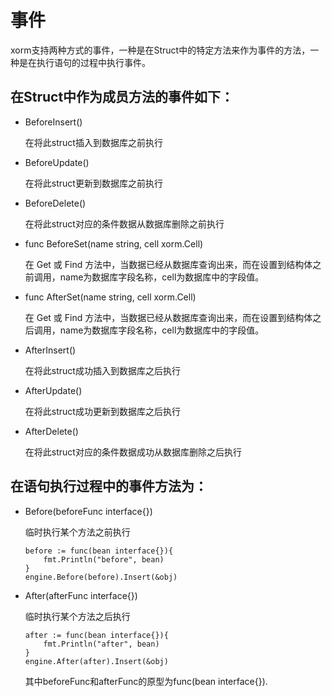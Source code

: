 # 事件
xorm支持两种方式的事件，一种是在Struct中的特定方法来作为事件的方法，一种是在执行语句的过程中执行事件。

## 在Struct中作为成员方法的事件如下：

- BeforeInsert()

    在将此struct插入到数据库之前执行

- BeforeUpdate()

    在将此struct更新到数据库之前执行

- BeforeDelete()
    
    在将此struct对应的条件数据从数据库删除之前执行

- func BeforeSet(name string, cell xorm.Cell)
     
    在 Get 或 Find 方法中，当数据已经从数据库查询出来，而在设置到结构体之前调用，name为数据库字段名称，cell为数据库中的字段值。

- func AfterSet(name string, cell xorm.Cell)
    
    在 Get 或 Find 方法中，当数据已经从数据库查询出来，而在设置到结构体之后调用，name为数据库字段名称，cell为数据库中的字段值。

- AfterInsert()
    
    在将此struct成功插入到数据库之后执行

- AfterUpdate()
    
    在将此struct成功更新到数据库之后执行

- AfterDelete()

    在将此struct对应的条件数据成功从数据库删除之后执行

## 在语句执行过程中的事件方法为：

- Before(beforeFunc interface{})

    临时执行某个方法之前执行
    ```
    before := func(bean interface{}){
        fmt.Println("before", bean)
    }
    engine.Before(before).Insert(&obj)
    ```
- After(afterFunc interface{})

    临时执行某个方法之后执行
    ```
    after := func(bean interface{}){
        fmt.Println("after", bean)
    }
    engine.After(after).Insert(&obj)
    ```
    其中beforeFunc和afterFunc的原型为func(bean interface{}).